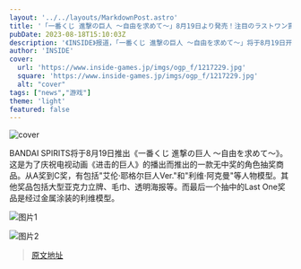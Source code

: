 ```yaml
---
layout: '../../layouts/MarkdownPost.astro'
title: '「一番くじ 進撃の巨人 ～自由を求めて～」8月19日より発売！注目のラストワン賞は、メタリック塗装の「リヴァイ」フィギュア'
pubDate: 2023-08-18T15:10:03Z
description: '《INSIDE》报道，「一番くじ 進撃の巨人 ～自由を求めて～」将于8月19日开始发售。最受关注的最后一奖是金属涂装的「利威」模型。'
author: 'INSIDE'
cover:
  url: 'https://www.inside-games.jp/imgs/ogp_f/1217229.jpg'
  square: 'https://www.inside-games.jp/imgs/ogp_f/1217229.jpg'
  alt: "cover"
tags: ["news","游戏"]
theme: 'light'
featured: false
---
```


![cover](https://www.inside-games.jp/imgs/ogp_f/1217229.jpg)

BANDAI SPIRITS将于8月19日推出《一番くじ 進撃の巨人 ～自由を求めて～》。这是为了庆祝电视动画《进击的巨人》的播出而推出的一款无中奖的角色抽奖商品。从A奖到C奖，有包括"艾伦·耶格尔巨人Ver."和"利维·阿克曼"等人物模型。其他奖品包括大型亚克力立牌、毛巾、透明海报等。而最后一个抽中的Last One奖品是经过金属涂装的利维模型。

![图片1](https://www.inside-games.jp/imgs/zoom/1217229.png)

![图片2](https://www.inside-games.jp/imgs/zoom/1217228.png)



>[原文地址](https://www.inside-games.jp/article/2023/08/19/147928.html)  